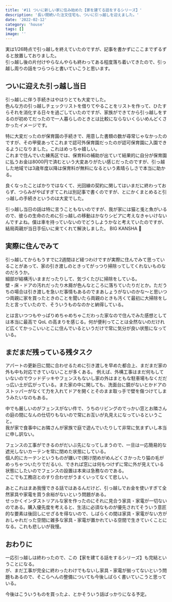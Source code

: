 ```yaml
---
title: '#11 ついに新しい家に住み始めた【家を建てる話をするシリーズ】'
description: '長い間続いた注文住宅も、ついに引っ越しを迎えました。'
date: '2022-02-12'
category: 'house'
tags: []
image: ''
---
```


実は1/26時点で引っ越しを終えていたのですが、記事を書かずにここまでずるずると放置しておりました。  
引っ越し後の片付けやらなんやらも終わってある程度落ち着いてきたので、引っ越し周りの話をつらつらと書いていこうと思います。

## ついに迎えた引っ越し当日

引っ越しに伴う手続きはやはりとても大変でした。  
色んな方の引っ越しチェックリストを借りてやることをリストを作って、ひたすらそれを消化する日々を過ごしていたのですが、家族ができてから引っ越しをするのが初めてだったので一人暮らしのときとは比較にならないくらいめんどくさかったイメージです。

特に大変だったのが保育園の手続きで、用意した書類の数が尋常じゃなかったのですが、その甲斐あってこれまで認可外保育園だったのが認可保育園に入園できるようになりました。これはめっちゃ嬉しい。  
これまで住んでいた練馬区では、保育料の補助が出ていて結果的に自分が保育園に払うお金は8000円で済むという大変ありがたい感じだったのですが、引っ越した地域では3歳年度以降は保育料が無料になるという素晴らしさで本当に助かる。

良くなったことばかりではなくて、光回線の契約に関してはいまだに終わっておらず、つらみがやばすぎてこれは別記事で書くのですが、とにかくまとめると引っ越しの手続きというのは大変でした。

引っ越し当日の話は特に言うこともないのですが、我が家には猫と兎と魚がいるので、彼らの生命のために引っ越しの移動はかなりシビアに考えなきゃいけないんですよね。僕は車を持っていないのでどうしようかなと考えていたのですが、結局両親が当日手伝いに来てくれて解決しました。 BIG KANSHA :pray:

## 実際に住んでみて

引っ越してからもうすでに2週間ほど経つわけですが実際に住んでみて思っていることがあって、家の引き渡しのときってがっつり掃除ってしてくれないものなのだろうか。  
細部が結構汚いままだったりして、気づくたびに掃除をしている。  
壁・床・ドアの汚れだったり木屑が色んなところに落ちていたりだとか。ただうちの場合は引き渡しを急いだ事情もあるのでまあしょうがないのかな〜と思いつつ両親に家を買ったときのことを聞いたら両親のときも汚くて最初に大掃除をしたと言っていたので、そういうものなのかと納得している。

とは言いつつもやっぱりめちゃめちゃこだわった家なので住んでみた感想としては本当に最高で QoL の高まりを感じる。何が便利ってことは全然ないのだけれど広くてかっこいいとこに住んでいるというだけで常に気分が良い状態になっている。

## まだまだ残っている残タスク

アパートの更新日に間に合わせるために引き渡しを早めた都合上、まだまだ家の外も中も対応できていないことが多くある。
例えば、外構工事はまだ何もしていないのでウッドデッキやフェンスもないし家の外はまともな駐車場もなくだだっ広い土が広がっている。また家の中に関しても、洗面台に鏡がないとかドアのストッパーがなくて力を入れてドアを開くとそのまま取っ手で壁を傷つけてしまうみたいなのもある。

中でも厳しいのがフェンスがない件で、うちのリビングのでっかい窓とお隣さんの庭の間になんの仕切りもないので常にお互いが丸見えになっているということ。  
我が家で食事中にお隣さんが家族で庭で遊んでいたりして非常に気まずいし本当に申し訳ない。

フェンスの工事ができるのがだいぶ先になってしまうので、一旦は一応簡易的な遮光しないカーテンを常に閉めた状態にしている。  
個人的にカーテンというものが嫌いで(開け閉めがめんどくさかったり猫の毛がめっちゃついたりでだるい)、できれば窓には何もつけずに常に外が見えている状態にしたいのでフェンスの設置は本来は急務なのである。  
ここでも工務店とのすり合わせがうまくいってなくて悲しい。

あとこれはまあ我慢できる話ではあるんだけど、引っ越しでお金を使いすぎて全然家具や家電を買う余裕がないという問題がある。  
せっかくインダストリアルな家を作ったのにそれに見合う家具・家電が一切ないのである。購入優先度を考えると、生活に必須なものが優先されてそういう意匠的な要素は後回しにせざるを得ないので、しばらくの間は家具・家電がない方がおしゃれだった空間に雑多な家具・家電が置かれている空間で生きていくことになる。これも悲しいが我慢。

## おわりに

一応引っ越しは終わったので、この【家を建てる話をするシリーズ】も完結ということになる。  
が、まだ工事が完全に終わったわけでもないし家具・家電が揃ってないという問題もあるので、そこらへんの整備についても今後しばらく書いていこうと思っている。

今後はこういうものを買ったよ、とかそういう話ばっかりになる予定。
